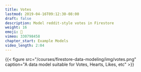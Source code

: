 ```yaml
---
title: Votes
lastmod: 2019-04-16T09:12:30-08:00
draft: false
description: Model reddit-style votes in Firestore
weight: 16
emoji: 🎁
vimeo: 330798458
chapter_start: Example Models
video_length: 2:04
---
```


{{< figure src="/courses/firestore-data-modeling/img/votes.png" caption="A data model suitable for Votes, Hearts, Likes, etc" >}}
